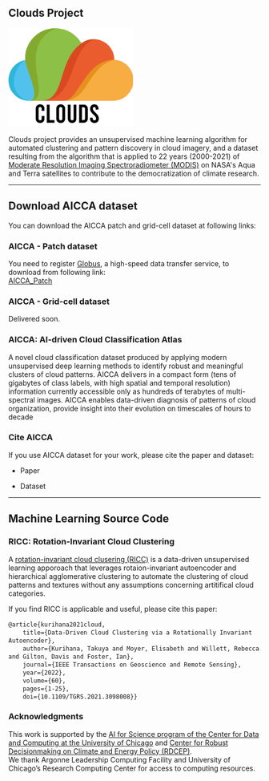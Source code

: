 ## Clouds Project
![icon](docs/images/Clouds-Logo.png)  

Clouds project provides an unsupervised machine learning algorithm for automated clustering and pattern discovery in cloud imagery, 
and a dataset resulting from the algorithm that is applied to 22 years (2000-2021) of [Moderate Resolution Imaging Spectroradiometer (MODIS)](https://ladsweb.modaps.eosdis.nasa.gov) on NASA's Aqua and Terra satellites
to contribute to the democratization of climate research.


---------------------------
## Download AICCA dataset

You can download the AICCA patch and grid-cell dataset at following links:
### AICCA - Patch dataset
You need to register [Globus](https://www.globus.org/data-transfer), a high-speed data transfer service, to download from following link:  
[AICCA_Patch](https://app.globus.org/file-manager?origin_id=dc1bfe8a-cbc9-11ec-b95a-0f43df60473d&origin_path=%2F)

### AICCA - Grid-cell dataset
Delivered soon.

### AICCA: AI-driven Cloud Classification Atlas
A novel cloud classification dataset produced by applying modern unsupervised deep learning methods to identify robust and meaningful clusters of cloud patterns.
AICCA delivers in a compact form (tens of gigabytes of class labels, with high spatial and
temporal resolution) information currently accessible only as hundreds of terabytes of multi-spectral images.
AICCA enables data-driven diagnosis of patterns of cloud organization, provide insight into their evolution on
timescales of hours to decade

### Cite AICCA
If you use AICCA dataset for your work, please cite the paper and dataset:
- Paper

- Dataset

---------------------------
##  Machine Learning Source Code
### RICC: Rotation-Invariant Cloud Clustering
A [rotation-invariant cloud clusering (RICC)](https://ieeexplore.ieee.org/document/9497325) is a data-driven unsupervised learning apporoach 
that leverages rotaion-invariant autoencoder and hierarchical agglomerative clustering to automate the clustering of cloud patterns and textures 
without any assumptions concerning artitifical cloud categories.   

If you find RICC is applicable and useful, please cite this paper:
```
@article{kurihana2021cloud,  
    title={Data-Driven Cloud Clustering via a Rotationally Invariant Autoencoder},   
    author={Kurihana, Takuya and Moyer, Elisabeth and Willett, Rebecca and Gilton, Davis and Foster, Ian},  
    journal={IEEE Transactions on Geoscience and Remote Sensing},   
    year={2022},  
    volume={60},   
    pages={1-25},  
    doi={10.1109/TGRS.2021.3098008}}
```

### Acknowledgments
This work is supported by the [AI for Science program of the Center for Data and Computing at the University of Chicago](https://datascience.uchicago.edu/research/is-climate-change-changing-clouds/) and
[Center for Robust Decisionmaking on Climate and Energy Policy (RDCEP)](http://www.rdcep.org/).  
We thank Argonne Leadership Computing Facility and University of Chicago’s Research Computing Center for access to computing resources.
